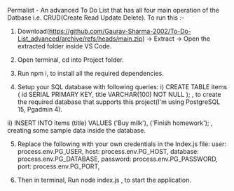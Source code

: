 Permalist - An advanced To Do List that has all four main operation of the Datbase i.e. CRUD(Create Read Update Delete).
To run this :-
1. Download(https://github.com/Gaurav-Sharma-2002/To-Do-List_advanced/archive/refs/heads/main.zip) -> Extract -> Open the extracted folder inside VS Code.

2. Open terminal, cd into Project folder.

3. Run npm i, to install all the required dependencies.

4. Setup your SQL database with following queries:
i) CREATE TABLE items (
  id SERIAL PRIMARY KEY,
  title VARCHAR(100) NOT NULL
);
, to create the required database that supports this project(I'm using PostgreSQL 15, Pgadmin 4).

ii) INSERT INTO items (title) VALUES ('Buy milk'), ('Finish homework');
, creating some sample data inside the database.

5. Replace the following with your own credentials in the Index.js file:
  user: process.env.PG_USER,
  host: process.env.PG_HOST,
  database: process.env.PG_DATABASE,
  password: process.env.PG_PASSWORD,
  port: process.env.PG_PORT,

6. Then in terminal, Run node index.js , to start the application.
